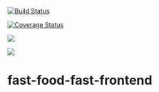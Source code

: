 [![Build Status](https://travis-ci.com/Proception/fast-food-fast-frontend.svg?branch=develop)](https://travis-ci.com/Proception/fast-food-fast-frontend)

<a href='https://coveralls.io/github/Proception/fast-food-fast-frontend?branch=develop'><img src='https://coveralls.io/repos/github/Proception/fast-food-fast-frontend/badge.svg?branch=develop' alt='Coverage Status' /></a>

<a href="https://codeclimate.com/github/Proception/fast-food-fast-frontend/test_coverage"><img src="https://api.codeclimate.com/v1/badges/58ef1df2ab8c5260f061/test_coverage" /></a>

<a href="https://codeclimate.com/github/Proception/fast-food-fast-frontend/maintainability"><img src="https://api.codeclimate.com/v1/badges/58ef1df2ab8c5260f061/maintainability" /></a>

# fast-food-fast-frontend